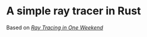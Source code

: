 # A simple ray tracer in Rust
Based on [_Ray Tracing in One Weekend_](https://raytracing.github.io/books/RayTracingInOneWeekend.html)
